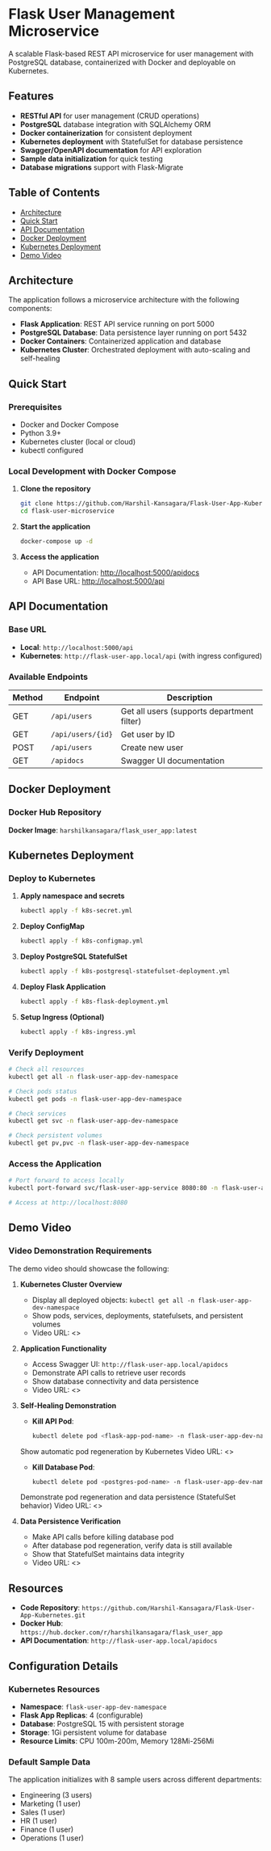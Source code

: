 # Flask User Management Microservice

A scalable Flask-based REST API microservice for user management with PostgreSQL database, containerized with Docker and deployable on Kubernetes.

## Features

- **RESTful API** for user management (CRUD operations)
- **PostgreSQL** database integration with SQLAlchemy ORM
- **Docker containerization** for consistent deployment
- **Kubernetes deployment** with StatefulSet for database persistence
- **Swagger/OpenAPI documentation** for API exploration
- **Sample data initialization** for quick testing
- **Database migrations** support with Flask-Migrate

## Table of Contents

- [Architecture](#architecture)
- [Quick Start](#quick-start)
- [API Documentation](#api-documentation)
- [Docker Deployment](#docker-deployment)
- [Kubernetes Deployment](#kubernetes-deployment)
- [Demo Video](#demo-video)

## Architecture

The application follows a microservice architecture with the following components:

- **Flask Application**: REST API service running on port 5000
- **PostgreSQL Database**: Data persistence layer running on port 5432
- **Docker Containers**: Containerized application and database
- **Kubernetes Cluster**: Orchestrated deployment with auto-scaling and self-healing

## Quick Start

### Prerequisites

- Docker and Docker Compose
- Python 3.9+
- Kubernetes cluster (local or cloud)
- kubectl configured

### Local Development with Docker Compose

1. **Clone the repository**
  
   ```bash
   git clone https://github.com/Harshil-Kansagara/Flask-User-App-Kubernetes.git
   cd flask-user-microservice
   ```

2. **Start the application**

   ```bash
   docker-compose up -d
   ```

3. **Access the application**
   - API Documentation: <http://localhost:5000/apidocs>
   - API Base URL: <http://localhost:5000/api>

## API Documentation

### Base URL

- **Local**: `http://localhost:5000/api`
- **Kubernetes**: `http://flask-user-app.local/api` (with ingress configured)

### Available Endpoints

| Method | Endpoint | Description |
|--------|----------|-------------|
| GET | `/api/users` | Get all users (supports department filter) |
| GET | `/api/users/{id}` | Get user by ID |
| POST | `/api/users` | Create new user |
| GET | `/apidocs` | Swagger UI documentation |

## Docker Deployment

### Docker Hub Repository

**Docker Image**: `harshilkansagara/flask_user_app:latest`

## Kubernetes Deployment

### Deploy to Kubernetes

1. **Apply namespace and secrets**

   ```bash
   kubectl apply -f k8s-secret.yml
   ```

2. **Deploy ConfigMap**

   ```bash
   kubectl apply -f k8s-configmap.yml
   ```

3. **Deploy PostgreSQL StatefulSet**

   ```bash
   kubectl apply -f k8s-postgresql-statefulset-deployment.yml
   ```

4. **Deploy Flask Application**

   ```bash
   kubectl apply -f k8s-flask-deployment.yml
   ```

5. **Setup Ingress (Optional)**

   ```bash
   kubectl apply -f k8s-ingress.yml

### Verify Deployment

```bash
# Check all resources
kubectl get all -n flask-user-app-dev-namespace

# Check pods status
kubectl get pods -n flask-user-app-dev-namespace

# Check services
kubectl get svc -n flask-user-app-dev-namespace

# Check persistent volumes
kubectl get pv,pvc -n flask-user-app-dev-namespace
```

### Access the Application

```bash
# Port forward to access locally
kubectl port-forward svc/flask-user-app-service 8080:80 -n flask-user-app-dev-namespace

# Access at http://localhost:8080
```

## Demo Video

### Video Demonstration Requirements

The demo video should showcase the following:

1. **Kubernetes Cluster Overview**
   - Display all deployed objects: `kubectl get all -n flask-user-app-dev-namespace`
   - Show pods, services, deployments, statefulsets, and persistent volumes
   - Video URL: <>

2. **Application Functionality**
   - Access Swagger UI: `http://flask-user-app.local/apidocs`
   - Demonstrate API calls to retrieve user records
   - Show database connectivity and data persistence
   - Video URL: <>

3. **Self-Healing Demonstration**
   - **Kill API Pod**:  

     ```bash
     kubectl delete pod <flask-app-pod-name> -n flask-user-app-dev-namespace
     ```

    Show automatic pod regeneration by Kubernetes
    Video URL: <>

   - **Kill Database Pod**:

     ```bash
     kubectl delete pod <postgres-pod-name> -n flask-user-app-dev-namespace
     ```

    Demonstrate pod regeneration and data persistence (StatefulSet behavior)
    Video URL: <>

4. **Data Persistence Verification**
   - Make API calls before killing database pod
   - After database pod regeneration, verify data is still available
   - Show that StatefulSet maintains data integrity
   - Video URL: <>

## Resources

- **Code Repository**: `https://github.com/Harshil-Kansagara/Flask-User-App-Kubernetes.git`
- **Docker Hub**: `https://hub.docker.com/r/harshilkansagara/flask_user_app`
- **API Documentation**: `http://flask-user-app.local/apidocs`

## Configuration Details

### Kubernetes Resources

- **Namespace**: `flask-user-app-dev-namespace`
- **Flask App Replicas**: 4 (configurable)
- **Database**: PostgreSQL 15 with persistent storage
- **Storage**: 1Gi persistent volume for database
- **Resource Limits**: CPU 100m-200m, Memory 128Mi-256Mi

### Default Sample Data

The application initializes with 8 sample users across different departments:

- Engineering (3 users)
- Marketing (1 user)
- Sales (1 user)
- HR (1 user)
- Finance (1 user)
- Operations (1 user)
